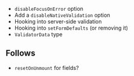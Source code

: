 - `disableFocusOnError` option
- Add a `disableNativeValidation` option
- Hooking into server-side validation
- Hooking into `setFormDefaults` (or removing it)
- `ValidatorData` type

## Follows

- `resetOnUnmount` for fields?
